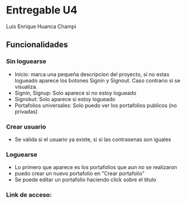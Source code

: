 # Entregable U4
Luis Enrique Huanca Champi

## Funcionalidades
### Sin loguearse
- Inicio: marca una pequeña descripcion del proyecto, si no estas logueado aparece los botones Signin y Signout. Caso contrario si se visualiza.
- Signin, Signup: Solo aparece si no estoy logueado 
- Signokut: Solo aparece si estoy logueado 
- Portafolios universales: Solo puedo ver los portafolios publicos (no privadas)

### Crear usuario
- Se valida si el usuario ya existe, si si las contrasenas son iguales

### Loguearse
- Lo primero que aparece es los portafolios que aun no se realizaron
- puedo crear un nuevo portafolio en "Crear portafolio"
- Se puede editar un portafolio haciendo click sobre el titulo

### Link de acceso:
